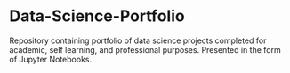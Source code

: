 # Data-Science-Portfolio
Repository containing portfolio of data science projects completed for academic, self learning, and professional purposes. Presented in the form of Jupyter Notebooks.
